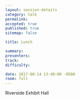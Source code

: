 ```yaml
---
layout: session-details
category: talk
permalink:
accepted: true
published: true
sitemap: false

title: Lunch

summary:
presenters:
track:
difficulty:

date: 2017-08-14 13:40:00 -0500
room: full
---
```

Riverside Exhibit Hall
